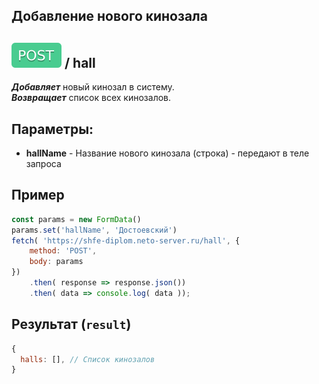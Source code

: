## Добавление нового кинозала

## ![POST](../../img/post.svg) / hall

**_Добавляет_** новый кинозал в систему.  
**_Возвращает_** список всех кинозалов.

## Параметры:

- **hallName** - Название нового кинозала (строка) - передают в теле запроса


## Пример

```javascript
const params = new FormData()
params.set('hallName', 'Достоевский')
fetch( 'https://shfe-diplom.neto-server.ru/hall', {
    method: 'POST',
    body: params 
})
    .then( response => response.json())
    .then( data => console.log( data ));
```

## Результат (`result`)

```javascript  
{  
  halls: [], // Список кинозалов 
}  
```
